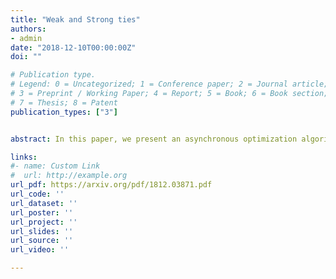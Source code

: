 ```yaml
---
title: "Weak and Strong ties"
authors:
- admin
date: "2018-12-10T00:00:00Z"
doi: ""

# Publication type.
# Legend: 0 = Uncategorized; 1 = Conference paper; 2 = Journal article;
# 3 = Preprint / Working Paper; 4 = Report; 5 = Book; 6 = Book section;
# 7 = Thesis; 8 = Patent
publication_types: ["3"]


abstract: In this paper, we present an asynchronous optimization algorithm for distributed learning, that efficiently reduces the communications between a master and working machines by randomly sparsifying the local updates. This sparsification allows to lift the communication bottleneck often present in distributed learning setups where computations are performed by workers on local data while a master machine coordinates their updates to optimize a global loss. We prove that despite its sparse asynchronous communications, our algorithm allows for a fixed stepsize and benefits from a linear convergence rate in the strongly convex case. Moreover, for $\ell_1$-regularized problems, this algorithm identifies near-optimal sparsity patterns, so that all communications eventually become sparse. We furthermore leverage on this identification to improve our sparsification technique. We illustrate on real and synthetic data that this algorithm converges faster in terms of data exchanges.

links:
#- name: Custom Link
#  url: http://example.org
url_pdf: https://arxiv.org/pdf/1812.03871.pdf
url_code: ''
url_dataset: ''
url_poster: ''
url_project: ''
url_slides: ''
url_source: ''
url_video: ''

---
```



